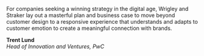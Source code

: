 For companies seeking a winning strategy in the digital age, Wrigley and Straker lay out a masterful plan and business case to move beyond customer design to a responsive experience that understands and adapts to customer emotion to create a meaningful connection with brands.


**Trent Lund**<br>
_Head of Innovation and Ventures, PwC_
